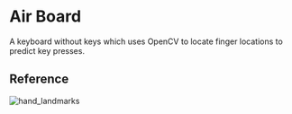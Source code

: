 # Air Board
A keyboard without keys which uses OpenCV to locate finger locations to predict key presses. 

## Reference
![hand_landmarks](https://user-images.githubusercontent.com/62809012/120250074-d44b3880-c24a-11eb-91c1-1a0cd290ad04.png)

